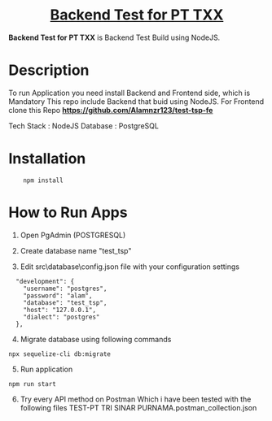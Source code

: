 <h1 align="center">
  <a href="https://github.com/Alamnzr123/test-tsp-be">
      Backend Test for PT TXX
  </a>
  <br />
</h1>

**Backend Test for PT TXX** is Backend Test Build using NodeJS.

# Description

To run Application you need install Backend and Frontend side, which is Mandatory
This repo include Backend that buid using NodeJS. For Frontend clone this Repo
**https://github.com/Alamnzr123/test-tsp-fe**

Tech Stack : NodeJS
Database : PostgreSQL

# Installation

```
    npm install
```

# How to Run Apps

1. Open PgAdmin (POSTGRESQL)

2. Create database name "test_tsp"

3. Edit src\database\config.json file with your configuration settings

```
  "development": {
    "username": "postgres",
    "password": "alam",
    "database": "test_tsp",
    "host": "127.0.0.1",
    "dialect": "postgres"
  },
```

4. Migrate database using following commands

```
npx sequelize-cli db:migrate
```

5. Run application

```
npm run start
```

6. Try every API method on Postman Which i have been tested with the following files TEST-PT TRI SINAR PURNAMA.postman_collection.json